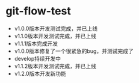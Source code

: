 # git-flow-test
* v1.0.0版本开发测试完成，并已上线
* v1.1.0版本开发测试完成，并已上线
* v1.1.1版本完成开发
* v1.0.0版本修复了一个很紧急的bug，并测试完成了
* develop持续开发中
* v1.1.2版本开发测试完成，并已上线
* v1.2.0版本开发新功能